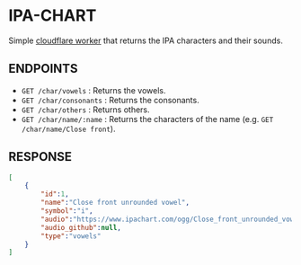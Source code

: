 # IPA-CHART

Simple [cloudflare worker](https://workers.cloudflare.com/) that returns the IPA characters and their sounds.

## ENDPOINTS

- `GET /char/vowels` : Returns the vowels.
- `GET /char/consonants` : Returns the consonants.
- `GET /char/others` : Returns others.
- `GET /char/name/:name` : Returns the characters of the name (e.g. `GET /char/name/Close front`).

## RESPONSE

```json
[
	{
		"id":1,
		"name":"Close front unrounded vowel",
		"symbol":"i",
		"audio":"https://www.ipachart.com/ogg/Close_front_unrounded_vowel.ogg",
		"audio_github":null,
		"type":"vowels"
	}
]

```
